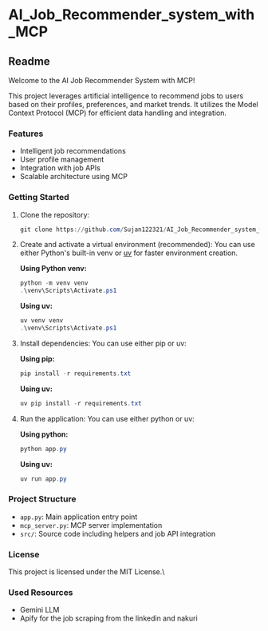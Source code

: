 # AI_Job_Recommender_system_with_MCP
## Readme

Welcome to the AI Job Recommender System with MCP!

This project leverages artificial intelligence to recommend jobs to users based on their profiles, preferences, and market trends. It utilizes the Model Context Protocol (MCP) for efficient data handling and integration.

### Features
- Intelligent job recommendations
- User profile management
- Integration with job APIs
- Scalable architecture using MCP

### Getting Started
1. Clone the repository:
	```powershell
	git clone https://github.com/Sujan122321/AI_Job_Recommender_system_with_MCP
	```
2. Create and activate a virtual environment (recommended):
	You can use either Python's built-in venv or [uv](https://github.com/astral-sh/uv) for faster environment creation.

	**Using Python venv:**
	```powershell
	python -m venv venv
	.\venv\Scripts\Activate.ps1
	```

	**Using uv:**
	```powershell
	uv venv venv
	.\venv\Scripts\Activate.ps1
	```
3. Install dependencies:
	You can use either pip or uv:

	**Using pip:**
	```powershell
	pip install -r requirements.txt
	```

	**Using uv:**
	```powershell
	uv pip install -r requirements.txt
	```

4. Run the application:
	You can use either python or uv:

	**Using python:**
	```powershell
	python app.py
	```

	**Using uv:**
	```powershell
	uv run app.py
	```

### Project Structure
- `app.py`: Main application entry point
- `mcp_server.py`: MCP server implementation
- `src/`: Source code including helpers and job API integration

### License
This project is licensed under the MIT License.\

### Used Resources
-  Gemini LLM 
- Apify for the job scraping from the linkedin and nakuri
